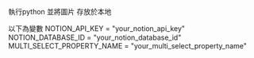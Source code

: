 執行python 並將圖片 存放於本地

以下為變數
NOTION_API_KEY = "your_notion_api_key"
NOTION_DATABASE_ID = "your_notion_database_id"
MULTI_SELECT_PROPERTY_NAME = "your_multi_select_property_name"
